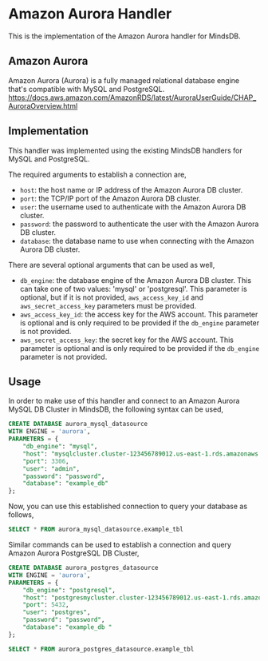 # Amazon Aurora Handler

This is the implementation of the Amazon Aurora handler for MindsDB.

## Amazon Aurora
Amazon Aurora (Aurora) is a fully managed relational database engine that's compatible with MySQL and PostgreSQL. 
https://docs.aws.amazon.com/AmazonRDS/latest/AuroraUserGuide/CHAP_AuroraOverview.html

## Implementation
This handler was implemented using the existing MindsDB handlers for MySQL and PostgreSQL.

The required arguments to establish a connection are,
* `host`: the host name or IP address of the Amazon Aurora DB cluster.
* `port`: the TCP/IP port of the Amazon Aurora DB cluster.
* `user`: the username used to authenticate with the Amazon Aurora DB cluster.
* `password`: the password to authenticate the user with the Amazon Aurora DB cluster.
* `database`: the database name to use when connecting with the Amazon Aurora DB cluster.

There are several optional arguments that can be used as well,
* `db_engine`: the database engine of the Amazon Aurora DB cluster. This can take one of two values: 'mysql' or 'postgresql'. This parameter is optional, but if it is not provided, `aws_access_key_id` and `aws_secret_access_key` parameters must be provided.
* `aws_access_key_id`: the access key for the AWS account. This parameter is optional and is only required to be provided if the `db_engine` parameter is not provided.
* `aws_secret_access_key`: the secret key for the AWS account. This parameter is optional and is only required to be provided if the `db_engine` parameter is not provided.

## Usage
In order to make use of this handler and connect to an Amazon Aurora MySQL DB Cluster in MindsDB, the following syntax can be used,
~~~~sql
CREATE DATABASE aurora_mysql_datasource
WITH ENGINE = 'aurora',
PARAMETERS = {
    "db_engine": "mysql",
    "host": "mysqlcluster.cluster-123456789012.us-east-1.rds.amazonaws.com",
    "port": 3306,
    "user": "admin",
    "password": "password",
    "database": "example_db"
};
~~~~

Now, you can use this established connection to query your database as follows,
~~~~sql
SELECT * FROM aurora_mysql_datasource.example_tbl
~~~~

Similar commands can be used to establish a connection and query Amazon Aurora PostgreSQL DB Cluster,
~~~~sql
CREATE DATABASE aurora_postgres_datasource
WITH ENGINE = 'aurora',
PARAMETERS = {
    "db_engine": "postgresql",
    "host": "postgresmycluster.cluster-123456789012.us-east-1.rds.amazonaws.com",
    "port": 5432,
    "user": "postgres",
    "password": "password",
    "database": "example_db "
};

SELECT * FROM aurora_postgres_datasource.example_tbl
~~~~